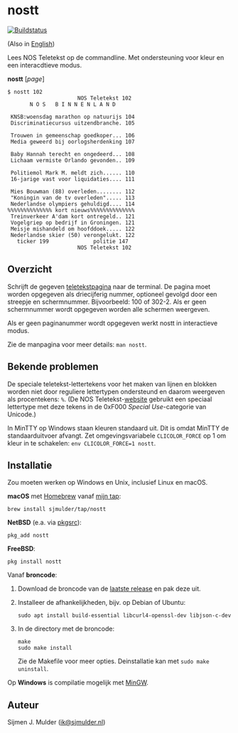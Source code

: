nostt
=====

[![Buildstatus](
 https://builds.sr.ht/~sjmulder/nostt.svg)](
 https://builds.sr.ht/~sjmulder/nostt)

(Also in [English](README.md))

Lees NOS Teletekst op de commandline. Met ondersteuning voor kleur en
een interacdtieve modus.

**nostt** [*page*]

    $ nostt 102
                          NOS Teletekst 102 
           N O S   B I N N E N L A N D      
                                            
     KNSB:woensdag marathon op natuurijs 104
     Discriminatiecursus uitzendbranche. 105
                                            
     Trouwen in gemeenschap goedkoper... 106
     Media geweerd bij oorlogsherdenking 107
                                            
     Baby Hannah terecht en ongedeerd... 108
     Lichaam vermiste Orlando gevonden.. 109
                                            
     Politiemol Mark M. meldt zich...... 110
     16-jarige vast voor liquidaties.... 111
                                            
     Mies Bouwman (88) overleden........ 112
     "Koningin van de tv overleden"..... 113
     Nederlandse olympiers gehuldigd.... 114
    %%%%%%%%%%%%%% kort nieuws%%%%%%%%%%%%%%
     Treinverkeer A'dam kort ontregeld.. 121
     Vogelgriep op bedrijf in Groningen. 121
     Meisje mishandeld om hoofddoek..... 122
     Nederlandse skier (50) verongelukt. 122
       ticker 199              politie 147  
                          NOS Teletekst 102 

Overzicht
---------
Schrijft de gegeven [teletekstpagina](https://nos.nl/teletekst) naar de 
terminal. De pagina moet worden opgegeven als driecijferig nummer,
optioneel gevolgd door een streepje en schermnummer. Bijvoorbeeld: 100
of 302-2. Als er geen schermnummer wordt opgegeven worden alle schermen
weergeven.

Als er geen paginanummer wordt opgegeven werkt nostt in interactieve
modus.

Zie de manpagina voor meer details: `man nostt`.

Bekende problemen
-----------------
De speciale teletekst-lettertekens voor het maken van lijnen en blokken
worden niet door reguliere lettertypen ondersteund en daarom weergeven
als procentekens: `%`. (De NOS
Teletekst-[website](https://nos.nl/teletekst) gebruikt een speciaal
lettertype met deze tekens in de 0xF000 *Special Use*-categorie van
Unicode.)

In MinTTY op Windows staan kleuren standaard uit. Dit is omdat MinTTY
de standaarduitvoer afvangt. Zet omgevingsvariabele `CLICOLOR_FORCE` op
1 om kleur in te schakelen: `env CLICOLOR_FORCE=1 nostt`.

Installatie
-----------
Zou moeten werken op Windows en Unix, inclusief Linux en macOS.

**macOS** met [Homebrew](https://brew.sh) vanaf
[mijn tap](https://github.com/sjmulder/homebrew-tap):

    brew install sjmulder/tap/nostt

**NetBSD** (e.a. via [pkgsrc](https://pkgsrc.org)):

    pkg_add nostt

**FreeBSD**:

    pkg install nostt

Vanaf **broncode**: 

 1. Download de broncode van de
    [laatste release](https://github.com/sjmulder/nostt/releases) en pak
    deze uit.
 
 2. Installeer de afhankelijkheden, bijv. op Debian of Ubuntu:

        sudo apt install build-essential libcurl4-openssl-dev libjson-c-dev

 3. In de directory met de broncode:

        make
        sudo make install

    Zie de Makefile voor meer opties. Deinstallatie kan met
    `sudo make uninstall`.

Op **Windows** is compilatie mogelijk met
[MinGW](http://mingw-w64.org/doku.php).

Auteur
------
Sijmen J. Mulder (<ik@sjmulder.nl>)
